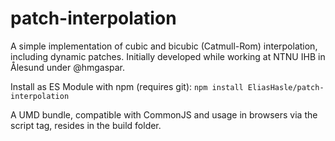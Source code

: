 # patch-interpolation
A simple implementation of cubic and bicubic (Catmull-Rom) interpolation, including dynamic patches. Initially developed while working at NTNU IHB in Ålesund under @hmgaspar.

Install as ES Module with npm (requires git):
`npm install EliasHasle/patch-interpolation`

A UMD bundle, compatible with CommonJS and usage in browsers via the script tag, resides in the build folder.
